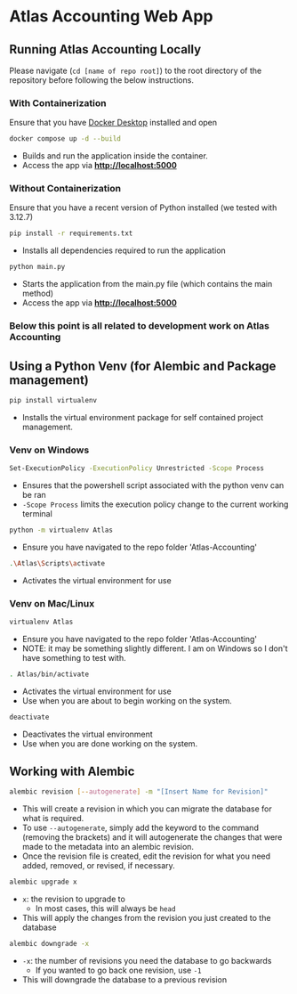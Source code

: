 # Atlas Accounting Web App

## Running Atlas Accounting Locally
Please navigate (`cd [name of repo root]`) to the root directory of the repository before following the below instructions.
### With Containerization
Ensure that you have [Docker Desktop](https://www.docker.com/products/docker-desktop/) installed and open
```bash
docker compose up -d --build
```
* Builds and run the application inside the container. 
* Access the app via [**http://localhost:5000**](http://localhost:5000) 

### Without Containerization
Ensure that you have a recent version of Python installed (we tested with 3.12.7)
```bash
pip install -r requirements.txt
```
* Installs all dependencies required to run the application

```bash
python main.py
```
* Starts the application from the main.py file (which contains the main method)
* Access the app via [**http://localhost:5000**](http://localhost:5000)

### Below this point is all related to development work on Atlas Accounting

## Using a Python Venv (for Alembic and Package management)
```bash
pip install virtualenv
```
* Installs the virtual environment package for self contained project management.

### Venv on Windows
```bash
Set-ExecutionPolicy -ExecutionPolicy Unrestricted -Scope Process
```
* Ensures that the powershell script associated with the python venv can be ran
* `-Scope Process` limits the execution policy change to the current working terminal

```bash
python -m virtualenv Atlas
```
* Ensure you have navigated to the repo folder 'Atlas-Accounting'

```bash
.\Atlas\Scripts\activate
```
* Activates the virtual environment for use

### Venv on Mac/Linux
```bash
virtualenv Atlas
```
* Ensure you have navigated to the repo folder 'Atlas-Accounting'
* NOTE: it may be something slightly different. I am on Windows so I don't have something to test with.

```bash
. Atlas/bin/activate
```
* Activates the virtual environment for use
* Use when you are about to begin working on the system.

```bash
deactivate
```
* Deactivates the virtual environment
* Use when you are done working on the system.

## Working with Alembic

```bash
alembic revision [--autogenerate] -m "[Insert Name for Revision]"
```
* This will create a revision in which you can migrate the database for what is required.
* To use `--autogenerate`, simply add the keyword to the command (removing the brackets) and it will autogenerate the changes that were made to the metadata into an alembic revision. 
* Once the revision file is created, edit the revision for what you need added, removed, or revised, if necessary.

```bash
alembic upgrade x
```
* `x`: the revision to upgrade to 
    * In most cases, this will always be `head`
* This will apply the changes from the revision you just created to the database

```bash
alembic downgrade -x
```
* `-x`: the number of revisions you need the database to go backwards
    * If you wanted to go back one revision, use `-1`
* This will downgrade the database to a previous revision